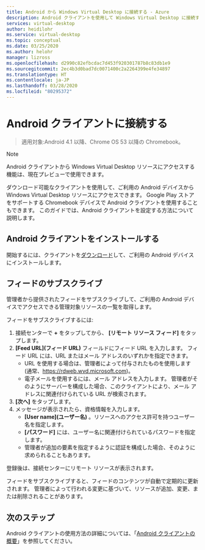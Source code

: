 ```yaml
---
title: Android から Windows Virtual Desktop に接続する - Azure
description: Android クライアントを使用して Windows Virtual Desktop に接続する方法。
services: virtual-desktop
author: heidilohr
ms.service: virtual-desktop
ms.topic: conceptual
ms.date: 03/25/2020
ms.author: helohr
manager: lizross
ms.openlocfilehash: d2990c82efbcdac7d453f920301787b8c83db1e9
ms.sourcegitcommit: 2ec4b3d0bad7dc0071400c2a2264399e4fe34897
ms.translationtype: HT
ms.contentlocale: ja-JP
ms.lasthandoff: 03/28/2020
ms.locfileid: "80295372"
---
```

# <a name="connect-with-the-android-client"></a>Android クライアントに接続する

> 適用対象:Android 4.1 以降、Chrome OS 53 以降の Chromebook。

>[!NOTE]
> Android クライアントから Windows Virtual Desktop リソースにアクセスする機能は、現在プレビューで使用できます。

ダウンロード可能なクライアントを使用して、ご利用の Android デバイスから Windows Virtual Desktop リソースにアクセスできます。 Google Play ストアをサポートする Chromebook デバイスで Android クライアントを使用することもできます。 このガイドでは、Android クライアントを設定する方法について説明します。

## <a name="install-the-android-client"></a>Android クライアントをインストールする

開始するには、クライアントを[ダウンロード](https://play.google.com/store/apps/details?id=com.microsoft.rdc.androidx)して、ご利用の Android デバイスにインストールします。

## <a name="subscribe-to-a-feed"></a>フィードのサブスクライブ

管理者から提供されたフィードをサブスクライブして、ご利用の Android デバイスでアクセスできる管理対象リソースの一覧を取得します。

フィードをサブスクライブするには:

1. 接続センターで **+** をタップしてから、 **[リモート リソース フィード]** をタップします。
2. **[Feed URL]\(フィード URL\)** フィールドにフィード URL を入力します。 フィード URL には、URL またはメール アドレスのいずれかを指定できます。
   - URL を使用する場合は、管理者によって付与されたものを使用します (通常、<https://rdweb.wvd.microsoft.com>)。
   - 電子メールを使用するには、メール アドレスを入力します。 管理者がそのようにサーバーを構成した場合、このクライアントにより、メール アドレスに関連付けられている URL が検索されます。
3. **[次へ]** をタップします。
4. メッセージが表示されたら、資格情報を入力します。
   - **[User name]\(ユーザー名\)** 。リソースへのアクセス許可を持つユーザー名を指定します。
   - **[パスワード]** には、ユーザー名に関連付けられているパスワードを指定します。
   - 管理者が追加の要素を指定するように認証を構成した場合、そのように求められることもあります。

登録後は、接続センターにリモート リソースが表示されます。

フィードをサブスクライブすると、フィードのコンテンツが自動で定期的に更新されます。 管理者によって行われる変更に基づいて、リソースが追加、変更、または削除されることがあります。

## <a name="next-steps"></a>次のステップ

Android クライアントの使用方法の詳細については、「[Android クライアントの概要](/windows-server/remote/remote-desktop-services/clients/remote-desktop-android/)」を参照してください。

